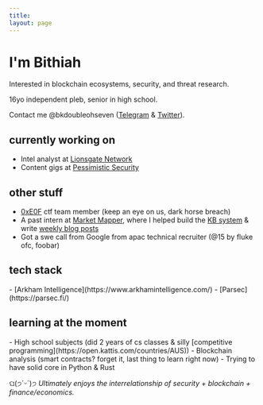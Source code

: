 ```yaml
---
title:
layout: page
---
```


<h1>I'm Bithiah</h1>

Interested in blockchain ecosystems, security, and threat research.

16yo independent pleb, senior in high school. 

Contact me @bkdoubleohseven ([Telegram](https://t.me/bkdoubleohseven) & [Twitter](https://twitter.com/bkdoubleohseven)).

<h2>currently working on</h2>

- Intel analyst at [Lionsgate Network](https://www.linkedin.com/company/lionsgate-network/)
- Content gigs at [Pessimistic Security](https://pessimistic.io/)

<h2>other stuff</h2>

- [0xE0F](https://ctftime.org/team/271774) ctf team member (keep an eye on us, dark horse breach)
- A past intern at [Market Mapper](https://marketmapper.io/), where I helped build the [KB system](https://marketmapper.io/documentation) & write [weekly blog posts](https://marketmapper.io/blog)
- Got a swe call from Google from apac technical recruiter (@15 by fluke ofc, foobar)

<h2>tech stack</h2>
- [Arkham Intelligence](https://www.arkhamintelligence.com/)
- [Parsec](https://parsec.fi/)

<h2>learning at the moment</h2>
- High school subjects (did 2 years of cs classes & silly [competitive programming](https://open.kattis.com/countries/AUS))
- Blockchain analysis (smart contracts? forget it, last thing to learn right now)
- Trying to have solid core in Python & Rust

ଘ(੭ˊᵕˋ)੭ _Ultimately enjoys the interrelationship of security + blockchain + finance/economics._ 
